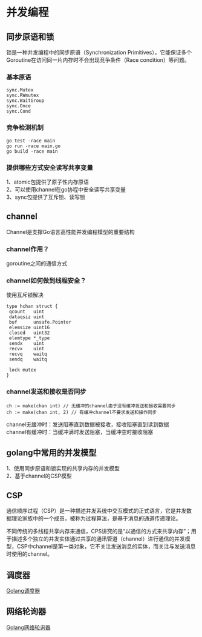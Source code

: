 # 并发编程

## 同步原语和锁

锁是一种并发编程中的同步原语（Synchronization Primitives），它能保证多个Goroutine在访问同一片内存时不会出现竞争条件（Race condition）等问题。

### 基本原语

```golang
sync.Mutex
sync.RWmutex
sync.WaitGroup
sync.Once
sync.Cond
```

### 竞争检测机制

```golang
go test -race main
go run -race main.go
go build -race main
```

### 提供哪些方式安全读写共享变量

1、atomic包提供了原子性内存原语  
2、可以使用channel在go协程中安全读写共享变量  
3、sync包提供了互斥锁、读写锁

## channel

Channel是支撑Go语言高性能并发编程模型的重要结构

### channel作用？

goroutine之间的通信方式

### channel如何做到线程安全？

使用互斥锁解决

```golang
type hchan struct {
 qcount   uint
 dataqsiz uint
 buf      unsafe.Pointer
 elemsize uint16
 closed   uint32
 elemtype *_type
 sendx    uint
 recvx    uint
 recvq    waitq
 sendq    waitq

 lock mutex
}
```

### channel发送和接收是否同步

```golang
ch := make(chan int) // 无缓冲的channel由于没有缓冲发送和接收需要同步
ch := make(chan int, 2) // 有缓冲channel不要求发送和操作同步
```

channel无缓冲时：发送阻塞直到数据被接收，接收阻塞直到读到数据  
channel有缓冲时：当缓冲满时发送阻塞，当缓冲空时接收阻塞  

## golang中常用的并发模型

1、使用同步原语和锁实现的共享内存的并发模型  
2、基于channel的CSP模型

## CSP

通信顺序过程（CSP）是一种描述并发系统中交互模式的正式语言，它是并发数据理论家族中的一个成员，被称为过程算法，是基于消息的通道传递理论。

不同传统的多线程共享内存来通信，CPS讲究的是“以通信的方式来共享内存”；用于描述多个独立的并发实体通过共享的通讯管道（channel）进行通信的并发模型，CSP中channel是第一类对象，它不关注发送消息的实体，而关注与发送消息时使用的channel。

## 调度器

[Golang调度器](./scheduler.md)

## 网络轮询器

[Golang网络轮询器](./network_poller.md)

